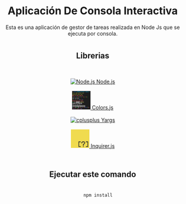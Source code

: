 <h1 align="center">Aplicación De Consola Interactiva</h1>
<p align="center">
  Esta es una aplicación de gestor de tareas realizada en Node Js que se ejecuta por consola.
</p>
<h1></h1>
<h2 align="center">Librerias</h2>
<br>
<p align="center">
  <a href="https://nodejs.org/es/" target="_blank" rel="noreferrer">
  <img src="https://nodejs.org/static/images/logo.svg" alt="Node.js" width="50" height="50"/>
  Node.js</a>
  <br>
  <br>
  <a href="https://www.npmjs.com/package/colors" target="_blank" rel="Color.js">
  <img src="https://raw.githubusercontent.com/Marak/colors.js/master/screenshots/colors.png" alt="cplusplus" width="50" height="50"/>
  Colors.js</a>
  <br>
  <br>
  <a href="https://www.npmjs.com/package/yargs" target="_blank" rel="Yargs">
  <img src="https://raw.githubusercontent.com/yargs/yargs/main/yargs-logo.png" alt="cplusplus" width="50" height="50"/>
  Yargs</a>
  <br>
  <br>
  <a href="https://www.npmjs.com/package/inquirer" target="_blank" rel="noreferrer">
  <img src="https://raw.githubusercontent.com/SBoudrias/Inquirer.js/master/assets/inquirer_readme.svg?sanitize=true" alt="Inquirer.js" width="50" height="50"/>
  Inquirer.js</a>
  <br>
  <br>
</p>
<h1></h1>
<h2 align="center">Ejecutar este comando</h2>
<p align="center">
  <code>
    npm install
  </code>
</p>
